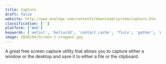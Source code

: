 ```yaml
---
title: Capture
draft: false 
website: http://www.analogx.com/contents/download/system/capture.htm
classification: ['']
platform: ['Web']
keywords: ['aetiol', 'bellus3d', 'contact_cache', 'fluix', 'gather', 'gocanvas', 'mastercontrol', 'openclinica', 'poly_api_by_google', 'prontoforms', 'qlone', 'realtime-ctms', 'repsly', 'structure', 'trialkit', 'zenput_mobile', 'atevent', 'eadjudication', 'sup']
image: 2020/04/Screen-1-cropped.jpg
---
```

A great free screen capture utility that allows you to capture either a window or the desktop and save it to either a file or the clipboard.